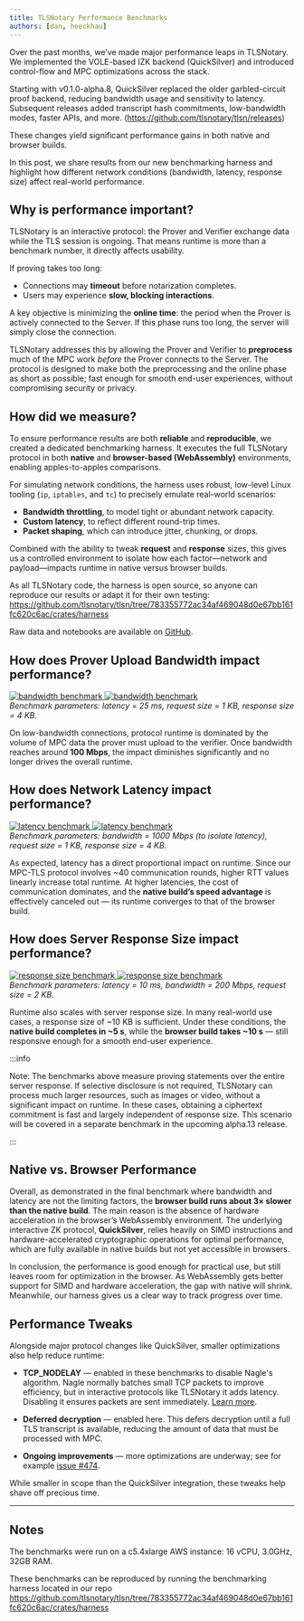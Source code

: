 ```yaml
---
title: TLSNotary Performance Benchmarks
authors: [dan, heeckhau]
---
```


Over the past months, we’ve made major performance leaps in TLSNotary. We implemented the VOLE-based IZK backend (QuickSilver) and introduced control-flow and MPC optimizations across the stack.

Starting with v0.1.0-alpha.8, QuickSilver replaced the older garbled-circuit proof backend, reducing bandwidth usage and sensitivity to latency. Subsequent releases added transcript hash commitments, low-bandwidth modes, faster APIs, and more. (https://github.com/tlsnotary/tlsn/releases)

These changes yield significant performance gains in both native and browser builds. 

In this post, we share results from our new benchmarking harness and highlight how different network conditions (bandwidth, latency, response size) affect real-world performance.

<!-- truncate -->

## Why is performance important?

TLSNotary is an interactive protocol: the Prover and Verifier exchange data while the TLS session is ongoing. That means runtime is more than a benchmark number, it directly affects usability.

If proving takes too long:
- Connections may **timeout** before notarization completes.  
- Users may experience **slow, blocking interactions**.  

A key objective is minimizing the **online time**: the period when the Prover is actively connected to the Server.  If this phase runs too long, the server will simply close the connection.  

TLSNotary addresses this by allowing the Prover and Verifier to **preprocess** much of the MPC work *before* the Prover connects to the Server. 
The protocol is designed to make both the preprocessing and the online phase as short as possible; fast enough for smooth end-user experiences, without compromising security or privacy.

## How did we measure?

To ensure performance results are both **reliable** and **reproducible**, we created a dedicated benchmarking harness. It executes the full TLSNotary protocol in both **native** and **browser-based (WebAssembly)** environments, enabling apples-to-apples comparisons.

For simulating network conditions, the harness uses robust, low-level Linux tooling (`ip`, `iptables`, and `tc`) to precisely emulate real-world scenarios:

- **Bandwidth throttling**, to model tight or abundant network capacity.
- **Custom latency**, to reflect different round-trip times.
- **Packet shaping**, which can introduce jitter, chunking, or drops.

Combined with the ability to tweak **request** and **response** sizes, this gives us a controlled environment to isolate how each factor—network and payload—impacts runtime in native versus browser builds.

As all TLSNotary code, the harness is open source, so anyone can reproduce our results or adapt it for their own testing:
https://github.com/tlsnotary/tlsn/tree/783355772ac34af469048d0e67bb161fc620c6ac/crates/harness

Raw data and notebooks are available on [GitHub](https://github.com/tlsnotary/website/tree/master/blog/2025-08-31-benchmarks/data).

## How does Prover Upload Bandwidth impact performance?

[
![bandwidth benchmark](./data/bandwidth_light.svg#gh-light-mode-only)
![bandwidth benchmark](./data/bandwidth_dark.svg#gh-dark-mode-only)
](
    https://github.com/tlsnotary/website/blob/master/blog/2025-08-31-benchmarks/data/download.ipynb
)  
*Benchmark parameters: latency = 25 ms, request size = 1 KB, response size = 4 KB.*

On low-bandwidth connections, protocol runtime is dominated by the volume of MPC data the prover must upload to the verifier. Once bandwidth reaches around **100 Mbps**, the impact diminishes significantly and no longer drives the overall runtime.

## How does Network Latency impact performance?

[
![latency benchmark](./data/latency_light.svg#gh-light-mode-only)
![latency benchmark](./data/latency_dark.svg#gh-dark-mode-only)
](
    https://github.com/tlsnotary/website/blob/master/blog/2025-08-31-benchmarks/data/latency.ipynb
)  
*Benchmark parameters: bandwidth = 1000 Mbps (to isolate latency), request size = 1 KB, response size = 4 KB.*

As expected, latency has a direct proportional impact on runtime. Since our MPC-TLS protocol involves ~40 communication rounds, higher RTT values linearly increase total runtime. At higher latencies, the cost of communication dominates, and the **native build’s speed advantage** is effectively canceled out — its runtime converges to that of the browser build.

## How does Server Response Size impact performance?

[
![response size benchmark](./data/download_light.svg#gh-light-mode-only)
![response size benchmark](./data/download_dark.svg#gh-dark-mode-only)
](
    https://github.com/tlsnotary/website/blob/master/blog/2025-08-31-benchmarks/data/download.ipynb
)  
*Benchmark parameters: latency = 10 ms, bandwidth = 200 Mbps, request size = 2 KB.*

Runtime also scales with server response size. In many real-world use cases, a response size of ~10 KB is sufficient. Under these conditions, the **native build completes in ~5 s**, while the **browser build takes ~10 s** — still responsive enough for a smooth end-user experience.

:::info

Note: The benchmarks above measure proving statements over the entire server response. If selective disclosure is not required, TLSNotary can process much larger resources, such as images or video, without a significant impact on runtime. In these cases, obtaining a ciphertext commitment is fast and largely independent of response size. This scenario will be covered in a separate benchmark in the upcoming alpha.13 release.

:::

## Native vs. Browser Performance

Overall, as demonstrated in the final benchmark where bandwidth and latency are not the limiting factors, the **browser build runs about 3× slower than the native build**. The main reason is the absence of hardware acceleration in the browser’s WebAssembly environment. The underlying interactive ZK protocol, **QuickSilver**, relies heavily on SIMD instructions and hardware-accelerated cryptographic operations for optimal performance, which are fully available in native builds but not yet accessible in browsers.

In conclusion, the performance is good enough for practical use, but still leaves room for optimization in the browser. As WebAssembly gets better support for SIMD and hardware acceleration, the gap with native will shrink. Meanwhile, our harness gives us a clear way to track progress over time.

## Performance Tweaks

Alongside major protocol changes like QuickSilver, smaller optimizations also help reduce runtime:

- **TCP_NODELAY** — enabled in these benchmarks to disable Nagle's algorithm. Nagle normally batches small TCP packets to improve efficiency, but in interactive protocols like TLSNotary it adds latency. Disabling it ensures packets are sent immediately. [Learn more](https://en.wikipedia.org/wiki/Nagle%27s_algorithm).

- **Deferred decryption** — enabled here. This defers decryption until a full TLS transcript is available, reducing the amount of data that must be processed with MPC.

- **Ongoing improvements** — more optimizations are underway; see for example [issue #474](https://github.com/tlsnotary/tlsn/issues/474).

While smaller in scope than the QuickSilver integration, these tweaks help shave off precious time.


---
## Notes
The benchmarks were run on a c5.4xlarge AWS instance: 16 vCPU, 3.0GHz, 32GB RAM.

These benchmarks can be reproduced by running the benchmarking harness located in our repo https://github.com/tlsnotary/tlsn/tree/783355772ac34af469048d0e67bb161fc620c6ac/crates/harness
